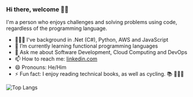 ### Hi there, welcome 👋🏻

I'm a person who enjoys challenges and solving problems using code, regardless of the programming language.

- 👨🏻‍💻 I've background in .Net (C#), Python, AWS and JavaScript
- 🌱 I’m currently learning functional programming languages
- 💬 Ask me about Software Development, Cloud Computing and DevOps
- 📫 How to reach me: [linkedin.com](https://www.linkedin.com/in/vinicius-schuck)
- 😄 Pronouns: He/Him
- ⚡ Fun fact: I enjoy reading technical books, as well as cycling. 📚 🚵🏻‍♂️

![Top Langs](https://github-readme-stats.vercel.app/api/top-langs/?username=vdschuck&hide=html,CSS&layout=compact&theme=dark&hide_border=true&langs_count=8)
